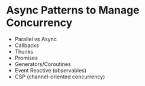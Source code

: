 # Async Patterns to Manage Concurrency

- Parallel vs Async
- Callbacks
- Thunks
- Promises
- Generators/Coroutines
- Event Reactive (observables)
- CSP (channel-oriented concurrency)